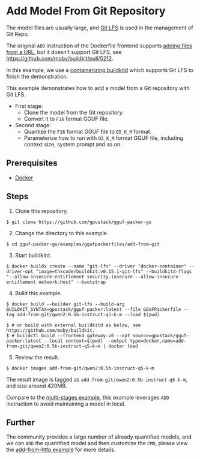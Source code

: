 # Add Model From Git Repository

The model files are usually large, and [Git LFS](https://git-lfs.com/) is used in the management of Git Repo.

The original `ADD` instruction of the Dockerfile frontend
supports [adding files from a URL](https://github.com/moby/buildkit/blob/master/frontend/dockerfile/docs/reference.md#adding-files-from-a-url),
but it doesn't support Git LFS, see https://github.com/moby/buildkit/pull/5212.

In this example, we use
a [containerizing buildkitd](https://hub.docker.com/repository/docker/thxCode/buildkit/tags) which supports Git LFS to
finish the demonstration.

This example demonstrates how to add a model from a Git repository with Git LFS.

- First stage:
    - Clone the model from the Git repository.
    - Convert it to `F16` format GGUF file.
- Second stage:
    - Quantize the `F16` format GGUF file to `Q5_K_M` format.
    - Parameterize how to run with `Q5_K_M` format GGUF file, including context size, system prompt and so on.

## Prerequisites

- [Docker](https://docs.docker.com/engine/install/)

## Steps

1. Clone this repository.

```shell
$ git clone https://github.com/gpustack/gguf-packer-go
```

2. Change the directory to this example.

```shell
$ cd gguf-packer-go/examples/ggufpackerfiles/add-from-git
```

3. Start buildkitd.

```shell
$ docker buildx create --name "git-lfs" --driver "docker-container" --driver-opt "image=thxcode/buildkit:v0.15.1-git-lfs" --buildkitd-flags "--allow-insecure-entitlement security.insecure --allow-insecure-entitlement network.host" --bootstrap 
```   

4. Build this example.

```shell
$ docker build --builder git-lfs --build-arg BUILDKIT_SYNTAX=gpustack/gguf-packer:latest --file GGUFPackerfile --tag add-from-git/qwen2:0.5b-instruct-q5-k-m --load $(pwd)

$ # or build with external buildkitd as below, see https://github.com/moby/buildkit.
$ # buildctl build --frontend gateway.v0 --opt source=gpustack/gguf-packer:latest --local context=$(pwd) --output type=docker,name=add-from-git/qwen2:0.5b-instruct-q5-k-m | docker load
```

5. Review the result.

```shell
$ docker images add-from-git/qwen2:0.5b-instruct-q5-k-m
```

The result image is tagged as `add-from-git/qwen2:0.5b-instruct-q5-k-m`, and size around 420MB.

Compare to the [multi-stages example](../multi-stages), this example leverages `ADD` instruction to avoid maintaining a
model in local.

## Further

The community provides a large number of already quantified models, and we can `ADD` the quantified model and then
customize the `CMD`, please view the [add-from-http example](../add-from-http) for more details.
